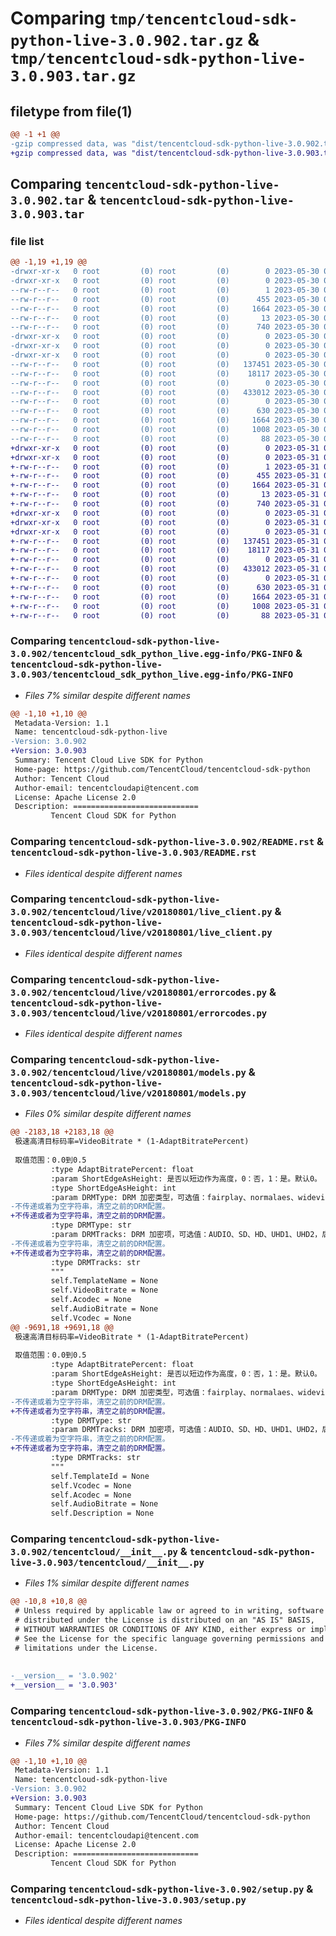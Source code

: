 # Comparing `tmp/tencentcloud-sdk-python-live-3.0.902.tar.gz` & `tmp/tencentcloud-sdk-python-live-3.0.903.tar.gz`

## filetype from file(1)

```diff
@@ -1 +1 @@
-gzip compressed data, was "dist/tencentcloud-sdk-python-live-3.0.902.tar", last modified: Tue May 30 00:26:57 2023, max compression
+gzip compressed data, was "dist/tencentcloud-sdk-python-live-3.0.903.tar", last modified: Wed May 31 02:15:00 2023, max compression
```

## Comparing `tencentcloud-sdk-python-live-3.0.902.tar` & `tencentcloud-sdk-python-live-3.0.903.tar`

### file list

```diff
@@ -1,19 +1,19 @@
-drwxr-xr-x   0 root         (0) root         (0)        0 2023-05-30 00:26:57.000000 tencentcloud-sdk-python-live-3.0.902/
-drwxr-xr-x   0 root         (0) root         (0)        0 2023-05-30 00:26:57.000000 tencentcloud-sdk-python-live-3.0.902/tencentcloud_sdk_python_live.egg-info/
--rw-r--r--   0 root         (0) root         (0)        1 2023-05-30 00:26:57.000000 tencentcloud-sdk-python-live-3.0.902/tencentcloud_sdk_python_live.egg-info/dependency_links.txt
--rw-r--r--   0 root         (0) root         (0)      455 2023-05-30 00:26:57.000000 tencentcloud-sdk-python-live-3.0.902/tencentcloud_sdk_python_live.egg-info/SOURCES.txt
--rw-r--r--   0 root         (0) root         (0)     1664 2023-05-30 00:26:57.000000 tencentcloud-sdk-python-live-3.0.902/tencentcloud_sdk_python_live.egg-info/PKG-INFO
--rw-r--r--   0 root         (0) root         (0)       13 2023-05-30 00:26:57.000000 tencentcloud-sdk-python-live-3.0.902/tencentcloud_sdk_python_live.egg-info/top_level.txt
--rw-r--r--   0 root         (0) root         (0)      740 2023-05-30 00:26:56.000000 tencentcloud-sdk-python-live-3.0.902/README.rst
-drwxr-xr-x   0 root         (0) root         (0)        0 2023-05-30 00:26:57.000000 tencentcloud-sdk-python-live-3.0.902/tencentcloud/
-drwxr-xr-x   0 root         (0) root         (0)        0 2023-05-30 00:26:57.000000 tencentcloud-sdk-python-live-3.0.902/tencentcloud/live/
-drwxr-xr-x   0 root         (0) root         (0)        0 2023-05-30 00:26:57.000000 tencentcloud-sdk-python-live-3.0.902/tencentcloud/live/v20180801/
--rw-r--r--   0 root         (0) root         (0)   137451 2023-05-30 00:26:56.000000 tencentcloud-sdk-python-live-3.0.902/tencentcloud/live/v20180801/live_client.py
--rw-r--r--   0 root         (0) root         (0)    18117 2023-05-30 00:26:56.000000 tencentcloud-sdk-python-live-3.0.902/tencentcloud/live/v20180801/errorcodes.py
--rw-r--r--   0 root         (0) root         (0)        0 2023-05-30 00:26:56.000000 tencentcloud-sdk-python-live-3.0.902/tencentcloud/live/v20180801/__init__.py
--rw-r--r--   0 root         (0) root         (0)   433012 2023-05-30 00:26:56.000000 tencentcloud-sdk-python-live-3.0.902/tencentcloud/live/v20180801/models.py
--rw-r--r--   0 root         (0) root         (0)        0 2023-05-30 00:26:56.000000 tencentcloud-sdk-python-live-3.0.902/tencentcloud/live/__init__.py
--rw-r--r--   0 root         (0) root         (0)      630 2023-05-30 00:26:56.000000 tencentcloud-sdk-python-live-3.0.902/tencentcloud/__init__.py
--rw-r--r--   0 root         (0) root         (0)     1664 2023-05-30 00:26:57.000000 tencentcloud-sdk-python-live-3.0.902/PKG-INFO
--rw-r--r--   0 root         (0) root         (0)     1008 2023-05-30 00:26:56.000000 tencentcloud-sdk-python-live-3.0.902/setup.py
--rw-r--r--   0 root         (0) root         (0)       88 2023-05-30 00:26:57.000000 tencentcloud-sdk-python-live-3.0.902/setup.cfg
+drwxr-xr-x   0 root         (0) root         (0)        0 2023-05-31 02:15:00.000000 tencentcloud-sdk-python-live-3.0.903/
+drwxr-xr-x   0 root         (0) root         (0)        0 2023-05-31 02:15:00.000000 tencentcloud-sdk-python-live-3.0.903/tencentcloud_sdk_python_live.egg-info/
+-rw-r--r--   0 root         (0) root         (0)        1 2023-05-31 02:15:00.000000 tencentcloud-sdk-python-live-3.0.903/tencentcloud_sdk_python_live.egg-info/dependency_links.txt
+-rw-r--r--   0 root         (0) root         (0)      455 2023-05-31 02:15:00.000000 tencentcloud-sdk-python-live-3.0.903/tencentcloud_sdk_python_live.egg-info/SOURCES.txt
+-rw-r--r--   0 root         (0) root         (0)     1664 2023-05-31 02:15:00.000000 tencentcloud-sdk-python-live-3.0.903/tencentcloud_sdk_python_live.egg-info/PKG-INFO
+-rw-r--r--   0 root         (0) root         (0)       13 2023-05-31 02:15:00.000000 tencentcloud-sdk-python-live-3.0.903/tencentcloud_sdk_python_live.egg-info/top_level.txt
+-rw-r--r--   0 root         (0) root         (0)      740 2023-05-31 02:14:59.000000 tencentcloud-sdk-python-live-3.0.903/README.rst
+drwxr-xr-x   0 root         (0) root         (0)        0 2023-05-31 02:15:00.000000 tencentcloud-sdk-python-live-3.0.903/tencentcloud/
+drwxr-xr-x   0 root         (0) root         (0)        0 2023-05-31 02:15:00.000000 tencentcloud-sdk-python-live-3.0.903/tencentcloud/live/
+drwxr-xr-x   0 root         (0) root         (0)        0 2023-05-31 02:15:00.000000 tencentcloud-sdk-python-live-3.0.903/tencentcloud/live/v20180801/
+-rw-r--r--   0 root         (0) root         (0)   137451 2023-05-31 02:14:59.000000 tencentcloud-sdk-python-live-3.0.903/tencentcloud/live/v20180801/live_client.py
+-rw-r--r--   0 root         (0) root         (0)    18117 2023-05-31 02:14:59.000000 tencentcloud-sdk-python-live-3.0.903/tencentcloud/live/v20180801/errorcodes.py
+-rw-r--r--   0 root         (0) root         (0)        0 2023-05-31 02:14:59.000000 tencentcloud-sdk-python-live-3.0.903/tencentcloud/live/v20180801/__init__.py
+-rw-r--r--   0 root         (0) root         (0)   433012 2023-05-31 02:14:59.000000 tencentcloud-sdk-python-live-3.0.903/tencentcloud/live/v20180801/models.py
+-rw-r--r--   0 root         (0) root         (0)        0 2023-05-31 02:14:59.000000 tencentcloud-sdk-python-live-3.0.903/tencentcloud/live/__init__.py
+-rw-r--r--   0 root         (0) root         (0)      630 2023-05-31 02:14:59.000000 tencentcloud-sdk-python-live-3.0.903/tencentcloud/__init__.py
+-rw-r--r--   0 root         (0) root         (0)     1664 2023-05-31 02:15:00.000000 tencentcloud-sdk-python-live-3.0.903/PKG-INFO
+-rw-r--r--   0 root         (0) root         (0)     1008 2023-05-31 02:14:59.000000 tencentcloud-sdk-python-live-3.0.903/setup.py
+-rw-r--r--   0 root         (0) root         (0)       88 2023-05-31 02:15:00.000000 tencentcloud-sdk-python-live-3.0.903/setup.cfg
```

### Comparing `tencentcloud-sdk-python-live-3.0.902/tencentcloud_sdk_python_live.egg-info/PKG-INFO` & `tencentcloud-sdk-python-live-3.0.903/tencentcloud_sdk_python_live.egg-info/PKG-INFO`

 * *Files 7% similar despite different names*

```diff
@@ -1,10 +1,10 @@
 Metadata-Version: 1.1
 Name: tencentcloud-sdk-python-live
-Version: 3.0.902
+Version: 3.0.903
 Summary: Tencent Cloud Live SDK for Python
 Home-page: https://github.com/TencentCloud/tencentcloud-sdk-python
 Author: Tencent Cloud
 Author-email: tencentcloudapi@tencent.com
 License: Apache License 2.0
 Description: ============================
         Tencent Cloud SDK for Python
```

### Comparing `tencentcloud-sdk-python-live-3.0.902/README.rst` & `tencentcloud-sdk-python-live-3.0.903/README.rst`

 * *Files identical despite different names*

### Comparing `tencentcloud-sdk-python-live-3.0.902/tencentcloud/live/v20180801/live_client.py` & `tencentcloud-sdk-python-live-3.0.903/tencentcloud/live/v20180801/live_client.py`

 * *Files identical despite different names*

### Comparing `tencentcloud-sdk-python-live-3.0.902/tencentcloud/live/v20180801/errorcodes.py` & `tencentcloud-sdk-python-live-3.0.903/tencentcloud/live/v20180801/errorcodes.py`

 * *Files identical despite different names*

### Comparing `tencentcloud-sdk-python-live-3.0.902/tencentcloud/live/v20180801/models.py` & `tencentcloud-sdk-python-live-3.0.903/tencentcloud/live/v20180801/models.py`

 * *Files 0% similar despite different names*

```diff
@@ -2183,18 +2183,18 @@
 极速高清目标码率=VideoBitrate * (1-AdaptBitratePercent)
 
 取值范围：0.0到0.5
         :type AdaptBitratePercent: float
         :param ShortEdgeAsHeight: 是否以短边作为高度，0：否，1：是。默认0。
         :type ShortEdgeAsHeight: int
         :param DRMType: DRM 加密类型，可选值：fairplay、normalaes、widevine。
-不传递或着为空字符串，清空之前的DRM配置。
+不传递或者为空字符串，清空之前的DRM配置。
         :type DRMType: str
         :param DRMTracks: DRM 加密项，可选值：AUDIO、SD、HD、UHD1、UHD2，后四个为一组，同组中的内容只能选一个。
-不传递或着为空字符串，清空之前的DRM配置。
+不传递或者为空字符串，清空之前的DRM配置。
         :type DRMTracks: str
         """
         self.TemplateName = None
         self.VideoBitrate = None
         self.Acodec = None
         self.AudioBitrate = None
         self.Vcodec = None
@@ -9691,18 +9691,18 @@
 极速高清目标码率=VideoBitrate * (1-AdaptBitratePercent)
 
 取值范围：0.0到0.5
         :type AdaptBitratePercent: float
         :param ShortEdgeAsHeight: 是否以短边作为高度，0：否，1：是。默认0。
         :type ShortEdgeAsHeight: int
         :param DRMType: DRM 加密类型，可选值：fairplay、normalaes、widevine。
-不传递或着为空字符串，清空之前的DRM配置。
+不传递或者为空字符串，清空之前的DRM配置。
         :type DRMType: str
         :param DRMTracks: DRM 加密项，可选值：AUDIO、SD、HD、UHD1、UHD2，后四个为一组，同组中的内容只能选一个。
-不传递或着为空字符串，清空之前的DRM配置。
+不传递或者为空字符串，清空之前的DRM配置。
         :type DRMTracks: str
         """
         self.TemplateId = None
         self.Vcodec = None
         self.Acodec = None
         self.AudioBitrate = None
         self.Description = None
```

### Comparing `tencentcloud-sdk-python-live-3.0.902/tencentcloud/__init__.py` & `tencentcloud-sdk-python-live-3.0.903/tencentcloud/__init__.py`

 * *Files 1% similar despite different names*

```diff
@@ -10,8 +10,8 @@
 # Unless required by applicable law or agreed to in writing, software
 # distributed under the License is distributed on an "AS IS" BASIS,
 # WITHOUT WARRANTIES OR CONDITIONS OF ANY KIND, either express or implied.
 # See the License for the specific language governing permissions and
 # limitations under the License.
 
 
-__version__ = '3.0.902'
+__version__ = '3.0.903'
```

### Comparing `tencentcloud-sdk-python-live-3.0.902/PKG-INFO` & `tencentcloud-sdk-python-live-3.0.903/PKG-INFO`

 * *Files 7% similar despite different names*

```diff
@@ -1,10 +1,10 @@
 Metadata-Version: 1.1
 Name: tencentcloud-sdk-python-live
-Version: 3.0.902
+Version: 3.0.903
 Summary: Tencent Cloud Live SDK for Python
 Home-page: https://github.com/TencentCloud/tencentcloud-sdk-python
 Author: Tencent Cloud
 Author-email: tencentcloudapi@tencent.com
 License: Apache License 2.0
 Description: ============================
         Tencent Cloud SDK for Python
```

### Comparing `tencentcloud-sdk-python-live-3.0.902/setup.py` & `tencentcloud-sdk-python-live-3.0.903/setup.py`

 * *Files identical despite different names*

